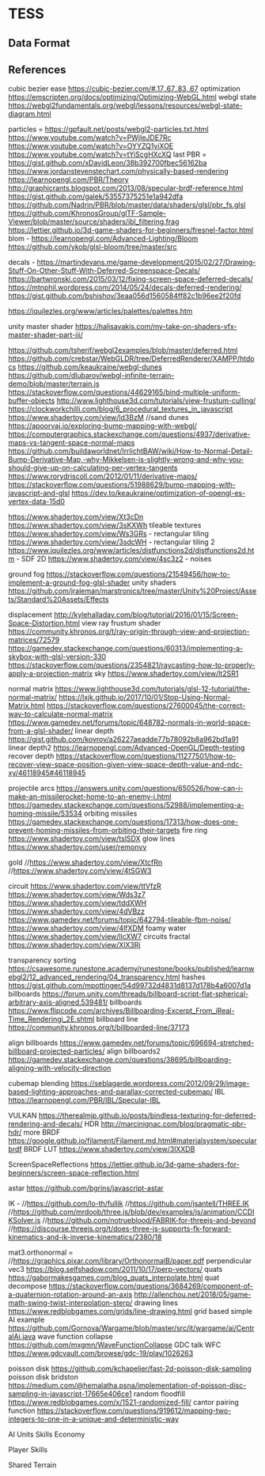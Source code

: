 # TESS

## Data Format

## References

cubic bezier ease https://cubic-bezier.com/#.17,.67,.83,.67
optimization https://emscripten.org/docs/optimizing/Optimizing-WebGL.html
webgl state https://webgl2fundamentals.org/webgl/lessons/resources/webgl-state-diagram.html

particles = 
https://gpfault.net/posts/webgl2-particles.txt.html
https://www.youtube.com/watch?v=PWjIeJDE7Rc
https://www.youtube.com/watch?v=OYYZQ1yiXOE
https://www.youtube.com/watch?v=tYiScgHXcXQ last
PBR = 
https://gist.github.com/xDavidLeon/38b392700fbec56162ba
https://www.jordanstevenstechart.com/physically-based-rendering
https://learnopengl.com/PBR/Theory
http://graphicrants.blogspot.com/2013/08/specular-brdf-reference.html
https://gist.github.com/galek/53557375251e1a942dfa
https://github.com/Nadrin/PBR/blob/master/data/shaders/glsl/pbr_fs.glsl
https://github.com/KhronosGroup/glTF-Sample-Viewer/blob/master/source/shaders/ibl_filtering.frag
https://lettier.github.io/3d-game-shaders-for-beginners/fresnel-factor.html
blom - https://learnopengl.com/Advanced-Lighting/Bloom
https://github.com/ykob/glsl-bloom/tree/master/src

decals - https://martindevans.me/game-development/2015/02/27/Drawing-Stuff-On-Other-Stuff-With-Deferred-Screenspace-Decals/
https://bartwronski.com/2015/03/12/fixing-screen-space-deferred-decals/
https://mtnphil.wordpress.com/2014/05/24/decals-deferred-rendering/
https://gist.github.com/bshishov/3eaa056d1560584ff82c1b96ee2f20fd

https://iquilezles.org/www/articles/palettes/palettes.htm

unity master shader https://halisavakis.com/my-take-on-shaders-vfx-master-shader-part-iii/

https://github.com/tsherif/webgl2examples/blob/master/deferred.html
https://github.com/crebstar/WebGLDR/tree/DeferredRenderer/XAMPP/htdocs
https://github.com/keaukraine/webgl-dunes
https://github.com/dlubarov/webgl-infinite-terrain-demo/blob/master/terrain.js
https://stackoverflow.com/questions/44629165/bind-multiple-uniform-buffer-objects
http://www.lighthouse3d.com/tutorials/view-frustum-culling/
https://clockworkchilli.com/blog/6_procedural_textures_in_javascript
https://www.shadertoy.com/view/ld3BzM //sand dunes
https://apoorvaj.io/exploring-bump-mapping-with-webgl/
https://computergraphics.stackexchange.com/questions/4937/derivative-maps-vs-tangent-space-normal-maps
https://github.com/buildaworldnet/IrrlichtBAW/wiki/How-to-Normal-Detail-Bump-Derivative-Map,-why-Mikkelsen-is-slightly-wrong-and-why-you-should-give-up-on-calculating-per-vertex-tangents
https://www.rorydriscoll.com/2012/01/11/derivative-maps/
https://stackoverflow.com/questions/51988629/bump-mapping-with-javascript-and-glsl
https://dev.to/keaukraine/optimization-of-opengl-es-vertex-data-15d0

https://www.shadertoy.com/view/Xt3cDn
https://www.shadertoy.com/view/3sKXWh tileable textures
https://www.shadertoy.com/view/Ws3GRs - rectangular tiling
https://www.shadertoy.com/view/3sdcWH - rectangular tiling 2
https://www.iquilezles.org/www/articles/distfunctions2d/distfunctions2d.htm - SDF 2D
https://www.shadertoy.com/view/4sc3z2 - noises

ground fog https://stackoverflow.com/questions/21549456/how-to-implement-a-ground-fog-glsl-shader
unity shaders https://github.com/jraleman/marstronics/tree/master/Unity%20Project/Assets/Standard%20Assets/Effects

displacement http://kylehalladay.com/blog/tutorial/2016/01/15/Screen-Space-Distortion.html
view ray frustum shader https://community.khronos.org/t/ray-origin-through-view-and-projection-matrices/72579
https://gamedev.stackexchange.com/questions/60313/implementing-a-skybox-with-glsl-version-330
https://stackoverflow.com/questions/2354821/raycasting-how-to-properly-apply-a-projection-matrix
sky https://www.shadertoy.com/view/lt2SR1

normal matrix https://www.lighthouse3d.com/tutorials/glsl-12-tutorial/the-normal-matrix/
https://lxjk.github.io/2017/10/01/Stop-Using-Normal-Matrix.html
https://stackoverflow.com/questions/27600045/the-correct-way-to-calculate-normal-matrix
https://www.gamedev.net/forums/topic/648782-normals-in-world-space-from-a-glsl-shader/
linear depth https://gist.github.com/kovrov/a26227aeadde77b78092b8a962bd1a91
linear depth2 https://learnopengl.com/Advanced-OpenGL/Depth-testing
recover depth https://stackoverflow.com/questions/11277501/how-to-recover-view-space-position-given-view-space-depth-value-and-ndc-xy/46118945#46118945

projectile arcs https://answers.unity.com/questions/650526/how-can-i-make-an-missilerocket-home-to-an-enemy-i.html
https://gamedev.stackexchange.com/questions/52988/implementing-a-homing-missile/53534
orbiting missiles https://gamedev.stackexchange.com/questions/17313/how-does-one-prevent-homing-missiles-from-orbiting-their-targets
fire ring https://www.shadertoy.com/view/tslSDX
glow lines https://www.shadertoy.com/user/remonvv

gold //https://www.shadertoy.com/view/XtcfRn
//https://www.shadertoy.com/view/4tSGW3

circuit
https://www.shadertoy.com/view/ttVfzR
https://www.shadertoy.com/view/Wds3z7
https://www.shadertoy.com/view/tddXWH
https://www.shadertoy.com/view/4dVBzz
https://www.gamedev.net/forums/topic/642794-tileable-fbm-noise/
https://www.shadertoy.com/view/4lfXDM
foamy water https://www.shadertoy.com/view/llcXW7
circuits fractal https://www.shadertoy.com/view/XlX3Rj

transparency sorting https://csawesome.runestone.academy/runestone/books/published/learnwebgl2/12_advanced_rendering/04_transparency.html
hashes https://gist.github.com/mpottinger/54d99732d4831d8137d178b4a6007d1a
billboards https://forum.unity.com/threads/billboard-script-flat-spherical-arbitrary-axis-aligned.539481/
billboards https://www.flipcode.com/archives/Billboarding-Excerpt_From_iReal-Time_Renderingi_2E.shtml
billboard line https://community.khronos.org/t/billboarded-line/37173

align billboards https://www.gamedev.net/forums/topic/696694-stretched-billboard-projected-particles/
align billboards2 https://gamedev.stackexchange.com/questions/38695/billboarding-aligning-with-velocity-direction

cubemap blending https://seblagarde.wordpress.com/2012/09/29/image-based-lighting-approaches-and-parallax-corrected-cubemap/
IBL https://learnopengl.com/PBR/IBL/Specular-IBL

VULKAN https://therealmjp.github.io/posts/bindless-texturing-for-deferred-rendering-and-decals/
HDR http://marcinignac.com/blog/pragmatic-pbr-hdr/
more BRDF https://google.github.io/filament/Filament.md.html#materialsystem/specularbrdf
BRDF LUT https://www.shadertoy.com/view/3lXXDB

ScreenSpaceReflections https://lettier.github.io/3d-game-shaders-for-beginners/screen-space-reflection.html

astar https://github.com/bgrins/javascript-astar

IK - //https://github.com/lo-th/fullik
//https://github.com/jsantell/THREE.IK
//https://github.com/mrdoob/three.js/blob/dev/examples/js/animation/CCDIKSolver.js
//https://github.com/notrueblood/FABRIK-for-threejs-and-beyond
//https://discourse.threejs.org/t/does-three-js-supports-fk-forward-kinematics-and-ik-inverse-kinematics/2380/18

mat3.orthonormal = //https://graphics.pixar.com/library/OrthonormalB/paper.pdf
perpendicular vec3 https://blog.selfshadow.com/2011/10/17/perp-vectors/
quats https://gabormakesgames.com/blog_quats_interpolate.html
quat decompose https://stackoverflow.com/questions/3684269/component-of-a-quaternion-rotation-around-an-axis
http://allenchou.net/2018/05/game-math-swing-twist-interpolation-sterp/
drawing lines https://www.redblobgames.com/grids/line-drawing.html
grid based simple AI example https://github.com/Gornova/Wargame/blob/master/src/it/wargame/ai/CentralAi.java
wave function collapse https://github.com/mxgmn/WaveFunctionCollapse
GDC talk WFC https://www.gdcvault.com/browse/gdc-19/play/1026263

poisson disk https://github.com/kchapelier/fast-2d-poisson-disk-sampling
poisson disk bridston https://medium.com/@hemalatha.psna/implementation-of-poisson-disc-sampling-in-javascript-17665e406ce1
random floodfill https://www.redblobgames.com/x/1521-randomized-fill/
cantor pairing function https://stackoverflow.com/questions/919612/mapping-two-integers-to-one-in-a-unique-and-deterministic-way

AI
    Units
    Skills
Economy

Player
    Skills

Shared
Terrain




